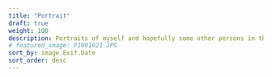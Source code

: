 ```yaml
---
title: "Portrait"
draft: true
weight: 100
description: Portraits of myself and hopefully some other persons in the future.
# featured_image: P1001921.JPG
sort_by: image.Exif.Date
sort_order: desc
---
```


